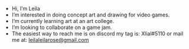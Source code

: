 - Hi, I’m Leila
- I’m interested in doing concept art and drawing for video games.
- I’m currently learning art at an art college.
- I’m looking to collaborate on a game jam.
- The easiest way to reach me is on discord my tag is: Xlial#5110 or mail me at: leilaleilarose@gmail.com
